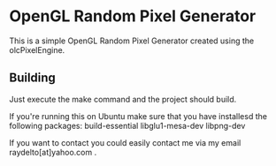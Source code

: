 # OpenGL Random Pixel Generator

This is a simple OpenGL Random Pixel Generator created using the olcPixelEngine.

## Building

Just execute the make command and the project should build.

If you're running this on Ubuntu make sure that you have installesd the following packages:  build-essential libglu1-mesa-dev libpng-dev

If you want to contact you could easily contact me via my email raydelto[at]yahoo.com .

